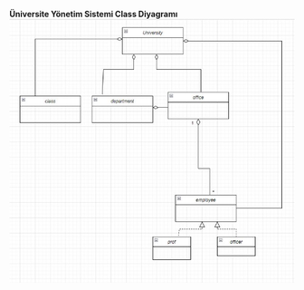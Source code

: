 **Üniversite Yönetim Sistemi Class Diyagramı**
<img src="images/oop-1.jpg" title="Üniversite Yönetim Sistemi">
